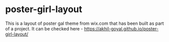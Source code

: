 # poster-girl-layout

This is a layout of poster gal theme from wix.com that has been built as part of a project. It can be checked here - https://akhil-goyal.github.io/poster-girl-layout/
